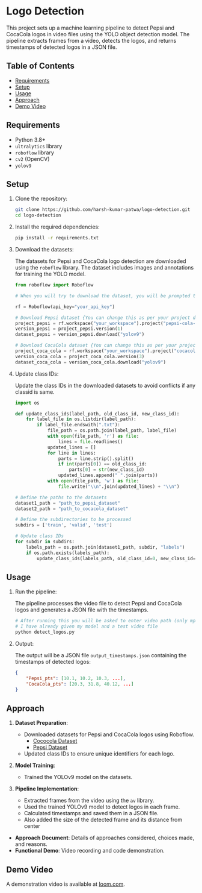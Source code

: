 # Logo Detection 
This project sets up a machine learning pipeline to detect Pepsi and CocaCola logos in video files using the YOLO object detection model. The pipeline extracts frames from a video, detects the logos, and returns timestamps of detected logos in a JSON file.

## Table of Contents
- [Requirements](#requirements)
- [Setup](#setup)
- [Usage](#usage)
- [Approach](#approach)
- [Demo Video](#demo-video)

## Requirements

- Python 3.8+
- `ultralytics` library
- `roboflow` library
- `cv2` (OpenCV)
- `yolov9`

## Setup

1. Clone the repository:

    ```sh
    git clone https://github.com/harsh-kumar-patwa/logo-detection.git
    cd logo-detection
    ```

2. Install the required dependencies:

    ```sh
    pip install -r requirements.txt
    ```

3. Download the datasets:

    The datasets for Pepsi and CocaCola logo detection are downloaded using the `roboflow` library. The dataset includes images and annotations for training the YOLO model.

    ```python
    from roboflow import Roboflow

    # When you will try to download the dataset, you will be prompted to download via code. Just copy the code generated after that. And instead of this use your lines of code.

    rf = Roboflow(api_key="your_api_key")

    # Download Pepsi dataset {You can change this as per your project dataset}
    project_pepsi = rf.workspace("your_workspace").project("pepsi-cola-detection")
    version_pepsi = project_pepsi.version(1)
    dataset_pepsi = version_pepsi.download("yolov9")

    # Download CocaCola dataset {You can change this as per your project dataset}
    project_coca_cola = rf.workspace("your_workspace").project("cocacola-puhys")
    version_coca_cola = project_coca_cola.version(3)
    dataset_coca_cola = version_coca_cola.download("yolov9")
    ```

4. Update class IDs:

    Update the class IDs in the downloaded datasets to avoid conflicts if any classid is same.

    ```python
    import os

    def update_class_ids(label_path, old_class_id, new_class_id):
        for label_file in os.listdir(label_path):
            if label_file.endswith(".txt"):
                file_path = os.path.join(label_path, label_file)
                with open(file_path, 'r') as file:
                    lines = file.readlines()
                updated_lines = []
                for line in lines:
                    parts = line.strip().split()
                    if int(parts[0]) == old_class_id:
                        parts[0] = str(new_class_id)
                    updated_lines.append(" ".join(parts))
                with open(file_path, 'w') as file:
                    file.write("\\n".join(updated_lines) + "\\n")

    # Define the paths to the datasets
    dataset1_path = "path_to_pepsi_dataset"
    dataset2_path = "path_to_cocacola_dataset"

    # Define the subdirectories to be processed
    subdirs = ['train', 'valid', 'test']

    # Update class IDs
    for subdir in subdirs:
        labels_path = os.path.join(dataset1_path, subdir, "labels")
        if os.path.exists(labels_path):
            update_class_ids(labels_path, old_class_id=0, new_class_id=1)
    ```

## Usage

1. Run the pipeline:

    The pipeline processes the video file to detect Pepsi and CocaCola logos and generates a JSON file with the timestamps.

    ```python
    # After running this you will be asked to enter video path (only mp4) and model path.
    # I have already given my model and a test video file
    python detect_logos.py
    ```

2. Output:

    The output will be a JSON file `output_timestamps.json` containing the timestamps of detected logos:

    ```json
    {
        "Pepsi_pts": [10.1, 10.2, 10.3, ...],
        "CocaCola_pts": [20.3, 31.8, 40.12, ...]
    }
    ```

## Approach

1. **Dataset Preparation**:
    - Downloaded datasets for Pepsi and CocaCola logos using Roboflow.
        - [Cococola Dataset](https://universe.roboflow.com/hawkeg/cocacola-puhys/dataset/3)
        - [Pepsi Dataset](https://universe.roboflow.com/seagrass-1m5bu/pepsi-cola-detection)
    - Updated class IDs to ensure unique identifiers for each logo.

2. **Model Training**:
    - Trained the YOLOv9 model on the datasets.

3. **Pipeline Implementation**:
    - Extracted frames from the video using the `av` library.
    - Used the trained YOLOv9 model to detect logos in each frame.
    - Calculated timestamps and saved them in a JSON file.
    - Also added the size of the detected frame and its distance from center 


- **Approach Document**: Details of approaches considered, choices made, and reasons.
- **Functional Demo**: Video recording and code demonstration.

## Demo Video

A demonstration video is available at [loom.com](https://loom.com).
